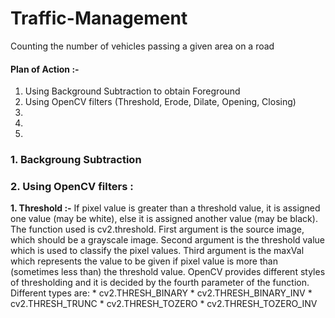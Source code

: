 # Traffic-Management
Counting the number of vehicles passing a given area on a road

#### Plan of Action :- 
  1. Using Background Subtraction to obtain Foreground
  2. Using OpenCV filters (Threshold, Erode, Dilate, Opening, Closing)
  3. 
  4.
  5.
  
  
  ### 1. Backgroung Subtraction
  
  ### 2. Using OpenCV filters : 
   **1. Threshold :-** 
    If pixel value is greater than a threshold value, it is assigned one value (may be white), else it is
    assigned another value (may be black). The function used is cv2.threshold. First argument is the source
    image, which should be a grayscale image. Second argument is the threshold value which is used to 
    classify the pixel values. Third argument is the maxVal which represents the value to be given if pixel
    value is more than (sometimes less than) the threshold value. OpenCV provides different
    styles of thresholding and it is decided by the fourth parameter of the function. 
    Different types are:
    * cv2.THRESH_BINARY
    * cv2.THRESH_BINARY_INV
    * cv2.THRESH_TRUNC
    * cv2.THRESH_TOZERO
    * cv2.THRESH_TOZERO_INV
